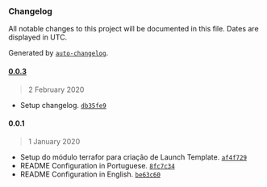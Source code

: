 ### Changelog

All notable changes to this project will be documented in this file. Dates are displayed in UTC.

Generated by [`auto-changelog`](https://github.com/CookPete/auto-changelog).

#### [0.0.3](https://github.com/leandromoreirati/tf-modules-launch_template/compare/0.0.1...0.0.3)

> 2 February 2020

- Setup changelog. [`db35fe9`](https://github.com/leandromoreirati/tf-modules-launch_template/commit/db35fe9cb575f8d0edf31a47b5868f29143d55a1)

#### 0.0.1

> 1 January 2020

- Setup do módulo terrafor para criação de Launch Template. [`af4f729`](https://github.com/leandromoreirati/tf-modules-launch_template/commit/af4f72988719e1583578a2db6f8ab35a6b69d77b)
- README Configuration in Portuguese. [`8fc7c34`](https://github.com/leandromoreirati/tf-modules-launch_template/commit/8fc7c344b1807c6e2cc7b9c709ddcbcb766081b9)
- README Configuration in English. [`be63c60`](https://github.com/leandromoreirati/tf-modules-launch_template/commit/be63c608fb15453e144e56208bbd681d81b656b8)
